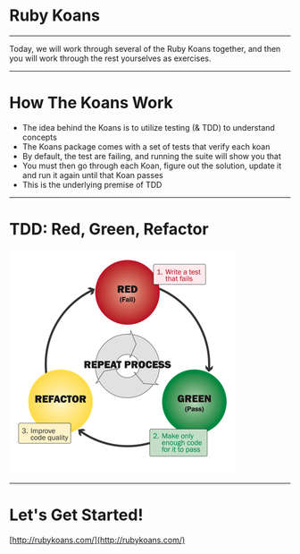 # Ruby Koans

---

Today, we will work through several of the Ruby Koans together, and then you will work through the rest yourselves as exercises.

---
# How The Koans Work

* The idea behind the Koans is to utilize testing (& TDD) to understand concepts
* The Koans package comes with a set of tests that verify each koan
* By default, the test are failing, and running the suite will show you that
* You must then go through each Koan, figure out the solution, update it and run it again until that Koan passes
* This is the underlying premise of TDD

---
# TDD: Red, Green, Refactor

![RedGreenRefactor](/images/slides/red-green-refactor.png)

---
# Let's Get Started!

[http://rubykoans.com/](http://rubykoans.com/)